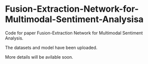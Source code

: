 # Fusion-Extraction-Network-for-Multimodal-Sentiment-Analysisa
Code for paper Fusion-Extraction Network for Multimodal Sentiment Analysis.

The datasets and model have been uploaded. 

More details will be avilable soon. 

